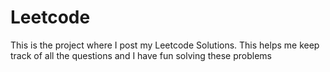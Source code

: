 # Leetcode
This is the project where I post my Leetcode Solutions. This helps me keep track of all the questions and I have fun solving these problems
